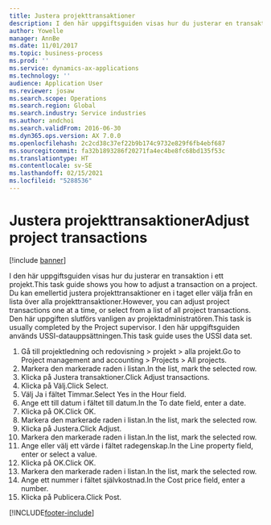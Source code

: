 ```yaml
---
title: Justera projekttransaktioner
description: I den här uppgiftsguiden visas hur du justerar en transaktion i ett projekt.
author: Yowelle
manager: AnnBe
ms.date: 11/01/2017
ms.topic: business-process
ms.prod: ''
ms.service: dynamics-ax-applications
ms.technology: ''
audience: Application User
ms.reviewer: josaw
ms.search.scope: Operations
ms.search.region: Global
ms.search.industry: Service industries
ms.author: andchoi
ms.search.validFrom: 2016-06-30
ms.dyn365.ops.version: AX 7.0.0
ms.openlocfilehash: 2c2cd38c37ef22b9b174c9732e829f6fb4ebf687
ms.sourcegitcommit: fa32b1893286f20271fa4ec4be8fc68bd135f53c
ms.translationtype: HT
ms.contentlocale: sv-SE
ms.lasthandoff: 02/15/2021
ms.locfileid: "5288536"
---
```

# <a name="adjust-project-transactions"></a><span data-ttu-id="ec2fc-103">Justera projekttransaktioner</span><span class="sxs-lookup"><span data-stu-id="ec2fc-103">Adjust project transactions</span></span>

[!include [banner](../../includes/banner.md)]

<span data-ttu-id="ec2fc-104">I den här uppgiftsguiden visas hur du justerar en transaktion i ett projekt.</span><span class="sxs-lookup"><span data-stu-id="ec2fc-104">This task guide shows you how to adjust a transaction on a project.</span></span> <span data-ttu-id="ec2fc-105">Du kan emellertid justera projekttransaktioner en i taget eller välja från en lista över alla projekttransaktioner.</span><span class="sxs-lookup"><span data-stu-id="ec2fc-105">However, you can adjust project transactions one at a time, or select from a list of all project transactions.</span></span> <span data-ttu-id="ec2fc-106">Den här uppgiften slutförs vanligen av projektadministratören.</span><span class="sxs-lookup"><span data-stu-id="ec2fc-106">This task is usually completed by the Project supervisor.</span></span> <span data-ttu-id="ec2fc-107">I den här uppgiftsguiden används USSI-datauppsättningen.</span><span class="sxs-lookup"><span data-stu-id="ec2fc-107">This task guide uses the USSI data set.</span></span>

1. <span data-ttu-id="ec2fc-108">Gå till projektledning och redovisning > projekt > alla projekt.</span><span class="sxs-lookup"><span data-stu-id="ec2fc-108">Go to Project management and accounting > Projects > All projects.</span></span> 
2. <span data-ttu-id="ec2fc-109">Markera den markerade raden i listan.</span><span class="sxs-lookup"><span data-stu-id="ec2fc-109">In the list, mark the selected row.</span></span> 
3. <span data-ttu-id="ec2fc-110">Klicka på Justera transaktioner.</span><span class="sxs-lookup"><span data-stu-id="ec2fc-110">Click Adjust transactions.</span></span> 
4. <span data-ttu-id="ec2fc-111">Klicka på Välj.</span><span class="sxs-lookup"><span data-stu-id="ec2fc-111">Click Select.</span></span> 
5. <span data-ttu-id="ec2fc-112">Välj Ja i fältet Timmar.</span><span class="sxs-lookup"><span data-stu-id="ec2fc-112">Select Yes in the Hour field.</span></span> 
6. <span data-ttu-id="ec2fc-113">Ange ett till datum i fältet till datum.</span><span class="sxs-lookup"><span data-stu-id="ec2fc-113">In the To date field, enter a date.</span></span> 
7. <span data-ttu-id="ec2fc-114">Klicka på OK.</span><span class="sxs-lookup"><span data-stu-id="ec2fc-114">Click OK.</span></span> 
8. <span data-ttu-id="ec2fc-115">Markera den markerade raden i listan.</span><span class="sxs-lookup"><span data-stu-id="ec2fc-115">In the list, mark the selected row.</span></span> 
9. <span data-ttu-id="ec2fc-116">Klicka på Justera.</span><span class="sxs-lookup"><span data-stu-id="ec2fc-116">Click Adjust.</span></span> 
10. <span data-ttu-id="ec2fc-117">Markera den markerade raden i listan.</span><span class="sxs-lookup"><span data-stu-id="ec2fc-117">In the list, mark the selected row.</span></span> 
11. <span data-ttu-id="ec2fc-118">Ange eller välj ett värde i fältet radegenskap.</span><span class="sxs-lookup"><span data-stu-id="ec2fc-118">In the Line property field, enter or select a value.</span></span> 
12. <span data-ttu-id="ec2fc-119">Klicka på OK.</span><span class="sxs-lookup"><span data-stu-id="ec2fc-119">Click OK.</span></span> 
13. <span data-ttu-id="ec2fc-120">Markera den markerade raden i listan.</span><span class="sxs-lookup"><span data-stu-id="ec2fc-120">In the list, mark the selected row.</span></span> 
14. <span data-ttu-id="ec2fc-121">Ange ett nummer i fältet självkostnad.</span><span class="sxs-lookup"><span data-stu-id="ec2fc-121">In the Cost price field, enter a number.</span></span> 
15. <span data-ttu-id="ec2fc-122">Klicka på Publicera.</span><span class="sxs-lookup"><span data-stu-id="ec2fc-122">Click Post.</span></span> 


[!INCLUDE[footer-include](../../includes/footer-banner.md)]
